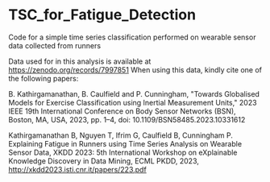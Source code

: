 # TSC_for_Fatigue_Detection
Code for a simple time series classification performed on wearable sensor data collected from runners

Data used for in this analysis is available at https://zenodo.org/records/7997851
When using this data, kindly cite one of the following papers:

B. Kathirgamanathan, B. Caulfield and P. Cunningham, "Towards Globalised Models for Exercise Classification using Inertial Measurement Units," 2023 IEEE 19th International Conference on Body Sensor Networks (BSN), Boston, MA, USA, 2023, pp. 1–4, doi: 10.1109/BSN58485.2023.10331612

Kathirgamanathan B, Nguyen T, Ifrim G, Caulfield B, Cunningham P. Explaining Fatigue in Runners using Time Series Analysis on Wearable Sensor Data, XKDD 2023: 5th International Workshop on eXplainable Knowledge Discovery in Data Mining, ECML PKDD, 2023, http://xkdd2023.isti.cnr.it/papers/223.pdf


